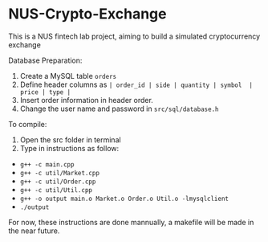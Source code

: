# NUS-Crypto-Exchange
This is a NUS fintech lab project, aiming to build a simulated cryptocurrency exchange

Database Preparation:
1. Create a MySQL table ```orders```
2. Define header columns as ```| order_id | side | quantity | symbol  | price | type |```
3. Insert order information in header order.
4. Change the user name and password in ```src/sql/database.h```

To compile:
1. Open the src folder in terminal
2. Type in instructions as follow:
- ```g++ -c main.cpp```
- ```g++ -c util/Market.cpp```
- ```g++ -c util/Order.cpp```
- ```g++ -c util/Util.cpp```
- ```g++ -o output main.o Market.o Order.o Util.o -lmysqlclient```
- ```./output```

For now, these instructions are done mannually, a makefile will be made in the near future. 
